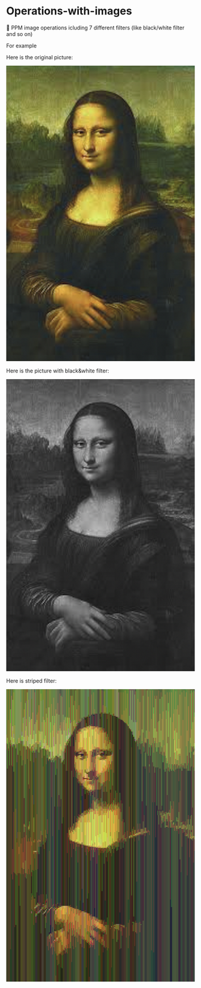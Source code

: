 # Operations-with-images

🌁 PPM image operations icluding 7 different filters (like black/white filter and so on)

For example

Here is the original picture:

![](pics/jaconde.png)

Here is the picture with black&white filter:

![](pics/jaconde3.png)


Here is striped filter:


![](pics/outjaconde.png)
